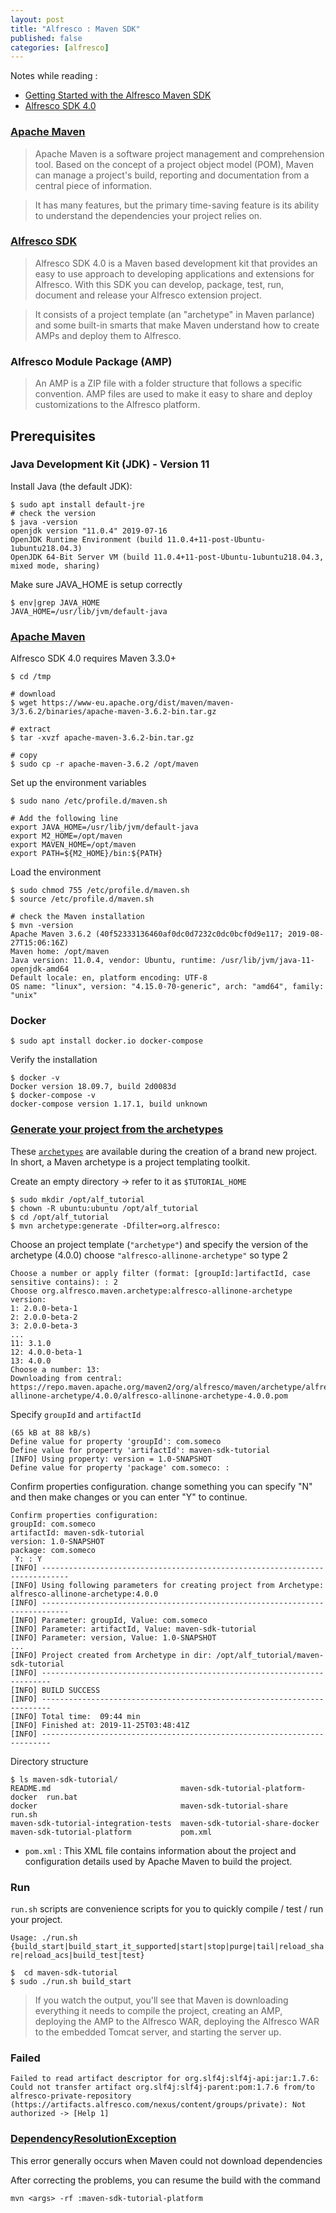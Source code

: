 ```yaml
---
layout: post
title: "Alfresco : Maven SDK"
published: false
categories: [alfresco]
---
```

Notes while reading :
* [Getting Started with the Alfresco Maven SDK](https://ecmarchitect.com/alfresco-developer-series)
* [Alfresco SDK 4.0](https://github.com/Alfresco/alfresco-sdk)

### [Apache Maven](https://maven.apache.org/)
> Apache Maven is a software project management and comprehension tool. Based on the concept of a project object model (POM), Maven can manage a project's build, reporting and documentation from a central piece of information.

>It has many features, but the primary time-saving feature is its ability to understand the dependencies your project relies on.

### [Alfresco SDK](https://github.com/Alfresco/alfresco-sdk)
> Alfresco SDK 4.0 is a Maven based development kit that provides an easy to use approach to developing applications and extensions for Alfresco. With this SDK you can develop, package, test, run, document and release your Alfresco extension project.

> It consists of a project template (an "archetype" in Maven parlance) and some built-in smarts that make Maven understand how to create AMPs and deploy them to Alfresco.


### Alfresco Module Package (AMP)
> An AMP is a ZIP file with a folder structure that follows a specific convention. AMP files are used to make it easy to share and deploy customizations to the Alfresco platform.


## Prerequisites

### Java Development Kit (JDK) - Version 11
Install Java (the default JDK):
```shell
$ sudo apt install default-jre
# check the version
$ java -version
openjdk version "11.0.4" 2019-07-16
OpenJDK Runtime Environment (build 11.0.4+11-post-Ubuntu-1ubuntu218.04.3)
OpenJDK 64-Bit Server VM (build 11.0.4+11-post-Ubuntu-1ubuntu218.04.3, mixed mode, sharing)
```
Make sure JAVA_HOME is setup correctly
```shell
$ env|grep JAVA_HOME
JAVA_HOME=/usr/lib/jvm/default-java

```

### [Apache Maven](https://maven.apache.org/install.html)
Alfresco SDK 4.0 requires Maven 3.3.0+
```shell
$ cd /tmp

# download
$ wget https://www-eu.apache.org/dist/maven/maven-3/3.6.2/binaries/apache-maven-3.6.2-bin.tar.gz

# extract
$ tar -xvzf apache-maven-3.6.2-bin.tar.gz

# copy
$ sudo cp -r apache-maven-3.6.2 /opt/maven
```

Set up the environment variables
```shell
$ sudo nano /etc/profile.d/maven.sh

# Add the following line
export JAVA_HOME=/usr/lib/jvm/default-java
export M2_HOME=/opt/maven
export MAVEN_HOME=/opt/maven
export PATH=${M2_HOME}/bin:${PATH}
```

Load the environment
```shell
$ sudo chmod 755 /etc/profile.d/maven.sh
$ source /etc/profile.d/maven.sh

# check the Maven installation
$ mvn -version
Apache Maven 3.6.2 (40f52333136460af0dc0d7232c0dc0bcf0d9e117; 2019-08-27T15:06:16Z)
Maven home: /opt/maven
Java version: 11.0.4, vendor: Ubuntu, runtime: /usr/lib/jvm/java-11-openjdk-amd64
Default locale: en, platform encoding: UTF-8
OS name: "linux", version: "4.15.0-70-generic", arch: "amd64", family: "unix"
```


### Docker
```
$ sudo apt install docker.io docker-compose
```
Verify the installation
```
$ docker -v
Docker version 18.09.7, build 2d0083d
$ docker-compose -v
docker-compose version 1.17.1, build unknown
```

### [Generate your project from the archetypes](https://github.com/Alfresco/alfresco-sdk/blob/master/docs/getting-started.md#generate-your-project-from-the-archetypes)

These [`archetypes`](https://github.com/Alfresco/alfresco-sdk/blob/master/docs/mvn-archetypes.md) are available during the creation of a brand new project. In short, a Maven archetype is a project templating toolkit.

Create an empty directory -> refer to it as `$TUTORIAL_HOME`
```shell
$ sudo mkdir /opt/alf_tutorial
$ chown -R ubuntu:ubuntu /opt/alf_tutorial
$ cd /opt/alf_tutorial
$ mvn archetype:generate -Dfilter=org.alfresco:

```

Choose an project template (`"archetype"`) and specify the version of the archetype (4.0.0)
choose `"alfresco-allinone-archetype"` so type 2
```shell
Choose a number or apply filter (format: [groupId:]artifactId, case sensitive contains): : 2
Choose org.alfresco.maven.archetype:alfresco-allinone-archetype version:
1: 2.0.0-beta-1
2: 2.0.0-beta-2
3: 2.0.0-beta-3
...
11: 3.1.0
12: 4.0.0-beta-1
13: 4.0.0
Choose a number: 13:
Downloading from central: https://repo.maven.apache.org/maven2/org/alfresco/maven/archetype/alfresco-allinone-archetype/4.0.0/alfresco-allinone-archetype-4.0.0.pom
```

Specify `groupId` and `artifactId`
```shell
(65 kB at 88 kB/s)
Define value for property 'groupId': com.someco
Define value for property 'artifactId': maven-sdk-tutorial
[INFO] Using property: version = 1.0-SNAPSHOT
Define value for property 'package' com.someco: :
```

Confirm properties configuration.
change something you can specify "N" and then make changes or you can enter "Y" to continue.
```shell
Confirm properties configuration:
groupId: com.someco
artifactId: maven-sdk-tutorial
version: 1.0-SNAPSHOT
package: com.someco
 Y: : Y
[INFO] ----------------------------------------------------------------------------
[INFO] Using following parameters for creating project from Archetype: alfresco-allinone-archetype:4.0.0
[INFO] ----------------------------------------------------------------------------
[INFO] Parameter: groupId, Value: com.someco
[INFO] Parameter: artifactId, Value: maven-sdk-tutorial
[INFO] Parameter: version, Value: 1.0-SNAPSHOT
...
[INFO] Project created from Archetype in dir: /opt/alf_tutorial/maven-sdk-tutorial
[INFO] ------------------------------------------------------------------------
[INFO] BUILD SUCCESS
[INFO] ------------------------------------------------------------------------
[INFO] Total time:  09:44 min
[INFO] Finished at: 2019-11-25T03:48:41Z
[INFO] ------------------------------------------------------------------------
```

Directory structure
```shell
$ ls maven-sdk-tutorial/
README.md                             maven-sdk-tutorial-platform-docker  run.bat
docker                                maven-sdk-tutorial-share            run.sh
maven-sdk-tutorial-integration-tests  maven-sdk-tutorial-share-docker
maven-sdk-tutorial-platform           pom.xml
```

* `pom.xml` : This XML file contains information about the project and configuration details used by Apache Maven to build the project.
### Run
`run.sh` scripts are convenience scripts for you to quickly compile / test / run your project.

`Usage: ./run.sh {build_start|build_start_it_supported|start|stop|purge|tail|reload_share|reload_acs|build_test|test}`
```
$  cd maven-sdk-tutorial
$ sudo ./run.sh build_start
```

> If you watch the output, you'll see that Maven is downloading everything it needs to compile the project, creating an AMP, deploying the AMP to the Alfresco WAR, deploying the Alfresco WAR to the embedded Tomcat server, and starting the server up.

### Failed
```
Failed to read artifact descriptor for org.slf4j:slf4j-api:jar:1.7.6: Could not transfer artifact org.slf4j:slf4j-parent:pom:1.7.6 from/to alfresco-private-repository (https://artifacts.alfresco.com/nexus/content/groups/private): Not authorized -> [Help 1]
```

### [DependencyResolutionException](https://cwiki.apache.org/confluence/display/MAVEN/DependencyResolutionException)
This error generally occurs when Maven could not download dependencies

After correcting the problems, you can resume the build with the command
```
mvn <args> -rf :maven-sdk-tutorial-platform
```

